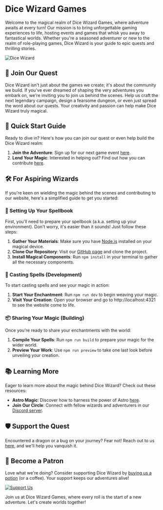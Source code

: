 # Dice Wizard Games

Welcome to the magical realm of Dice Wizard Games, where adventure awaits at every turn! Our mission is to bring unforgettable gaming experiences to life, hosting events and games that whisk you away to fantastical worlds. Whether you're a seasoned adventurer or new to the realm of role-playing games, Dice Wizard is your guide to epic quests and thrilling stories.

![Dice Wizard](https://nebulix.unfolding.io/screenshots/nebulix-00-start.jpg)

## 🌟 Join Our Quest

Dice Wizard isn't just about the games we create; it's about the community we build. If you've ever dreamed of shaping the very adventures you embark on, we're inviting you to join us behind the scenes. Help us craft the next legendary campaign, design a fearsome dungeon, or even just spread the word about our quests. Your creativity and passion can help make Dice Wizard truly magical.

## 🚀 Quick Start Guide

Ready to dive in? Here's how you can join our quest or even help build the Dice Wizard realm:

1. **Join the Adventure**: Sign up for our next game event [here](https://your-website.com/signup).
2. **Lend Your Magic**: Interested in helping out? Find out how you can contribute [here](https://your-website.com/contribute).

## 🛠️ For Aspiring Wizards

If you're keen on wielding the magic behind the scenes and contributing to our website, here's a simplified guide to get you started:

### 📜 Setting Up Your Spellbook

First, you'll need to prepare your spellbook (a.k.a. setting up your environment). Don't worry, it's easier than it sounds! Just follow these steps:

1. **Gather Your Materials**: Make sure you have [Node.js](https://nodejs.org/) installed on your magical device.
2. **Clone Our Repository**: Visit our [GitHub page](https://github.com/unfolding-io/nebulix) and clone the project.
3. **Install Magical Components**: Run `npm install` in your terminal to gather all the necessary components.

### 🌌 Casting Spells (Development)

To start casting spells and see your magic in action:

1. **Start Your Enchantment**: Run `npm run dev` to begin weaving your magic.
2. **Visit Your Creation**: Open your browser and go to http://localhost:4321 to see the website come to life.

### 📦 Sharing Your Magic (Building)

Once you're ready to share your enchantments with the world:

1. **Compile Your Spells**: Run `npm run build` to prepare your magic for the wider world.
2. **Preview Your Work**: Use `npm run preview` to take one last look before unveiling your creation.

## 📚 Learning More

Eager to learn more about the magic behind Dice Wizard? Check out these resources:

- **Astro Magic**: Discover how to harness the power of Astro [here](https://docs.astro.build).
- **Join Our Circle**: Connect with fellow wizards and adventurers in our [Discord server](https://astro.build/chat).

## 🛡️ Support the Quest

Encountered a dragon or a bug on your journey? Fear not! Reach out to us [here](mailto:hello@unfolding.io), and we'll help you vanquish it.

## 🌟 Become a Patron

Love what we're doing? Consider supporting Dice Wizard by [buying us a potion](https://www.buymeacoffee.com/unfolding.io) (or a coffee). Your support keeps our adventures alive!

[![Support Us](https://starfunnel.unfolding.io/screenshots/bymeacoffee.webp)](https://www.buymeacoffee.com/unfolding.io)

Join us at Dice Wizard Games, where every roll is the start of a new adventure. Let's create worlds together!
